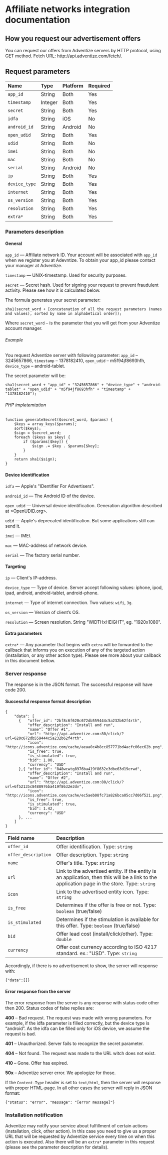 # Affiliate networks integration documentation

## How you request our advertisement offers

You can request our offers from Adventize servers by HTTP protocol, using GET method. Fetch URL: <http://api.adventize.com/fetch/>.

## Request parameters

 Name         |Type   |Platform|Required
:-------------|:------|:-------|:-------
 `app_id`     |String |Both    |Yes
 `timestamp`  |Integer|Both    |Yes 
 `secret`     |String |Both    |Yes
 `idfa`       |String |iOS     |No
 `android_id` |String |Android |No
 `open_udid`  |String |Both    |Yes
 `udid`       |String |Both    |No
 `imei`       |String |Both    |No
 `mac`        |String |Both    |No
 `serial`     |String |Android |No
 `ip`         |String |Both    |Yes
 `device_type`|String |Both    |Yes
 `internet`   |String |Both    |Yes
 `os_version` |String |Both    |Yes
 `resolution` |String |Both    |Yes
 `extra*`     |String |Both    |Yes

### Parameters description

#### General

`app_id` — Affiliate network ID. Your account will be associated with `app_id` when we register you at Adevntize. To obtain your app_id please contact your manager at Adventize.

`timestamp` — UNIX-timestamp. Used for security purposes.

`secret` — Secret hash. Used for signing your request to prevent fraudulent activity. Please see how it is calculated below.

The formula generates your secret parameter:

    sha1(secret_word + [concatenation of all the request parameters (names and values), sorted by name in alphabetical order]);

Where `secret_word` – is the parameter that you will get from your Adventize account manager.

###### Example

You request Adventize server with following parameter: `app_id` – 3245657866, `timestamp` – 1378182410, `open_udid` – m5f94jf8693hfh, `device_type` – android-tablet.

The secret parameter will be:

    sha1(secret_word + "app_id" + "3245657866" + "device_type" + "android-tablet" + "open_udid" + "m5f94jf8693hfh" + "timestamp" + "1378182410");
    
###### PHP impletemtation

    function generateSecret($secret_word, $params) {
        $keys = array_keys($params);
        sort($keys);
        $sign = $secret_word;
        foreach ($keys as $key) {
            if ($params[$key]) {
                $sign .= $key . $params[$key];
            }
        }
        return sha1($sign);
    }

#### Device identification

`idfa` — Apple's "IDentifier For Advertisers".

`android_id` — The Android ID of the device.

`open_udid` — Universal device identification. Generation algorithm described at <OpenUDID.org>.

`udid` — Apple's deprecated identification. But some applications still can send it.

`imei` — IMEI.

`mac` — MAC-address of network device.

`serial` — The factory serial number.

#### Targeting

`ip` — Client's IP-address.

`device_type` — Type of device. Server accept following values: iphone, ipod, ipad, android, android-tablet, android-phone.

`internet` — Type of internet connection. Two values: `wifi`, `3g`.

`os_version` — Version of client’s OS.

`resolution` — Screen resolution. String "WIDTHxHEIGHT", eg. "1920x1080".

#### Extra parameters

`extra*` — Any parameter that begins with `extra` will be forwarded to the callback that informs you on execution of any of the targeted action (installation, or any other action type). Please see more about your callback in this document bellow.

### Server response

The response is in the JSON format. The successful response will have code 200.

#### Successful response format description

    {
        "data": [
          {   "offer_id": "2bf8c6f620c672db559444c5a232b62f4rth",
              "offer_description": "Install and run",
              "name": "Offer #1",
              "url": "http://api.adventize.com:80/click/?url=620c672db559444c5a232b62f4rth",
              "icon": "http://icons.adventize.com/cache/aeaa0c4b8cc857771bd4acfc06ec62b.png",
              "is_free": true,
              "is_stimulated": true,
              "bid": 1.00,
              "currency": "USD"
          },{ "offer_id": "848wcwtg8976ba419f8632e3dbe63d19erwd",
              "offer_description": "Install and run",
              "name": "Offer #2",
              "url": "http://api.adventize.com:80/click/?url=6f52135c8488976ba419f8632e3dv",
              "icon": "http://icons.adventize.com/cache/ec5aeb08fc71a826bca05cc7d06f521.png",
              "is_free": true,
              "is_stimulated": true,
              "bid": 1.42,
              "currency": "USD"
          }, ...
        ]
    }

Field name         |Description
:------------------|:----------
`offer_id`         |Offer identification. Type: `string`
`offer_description`|Offer description. Type: `string`
`name`             |Offer's title. Type: `string`
`url`              |Link to the advertised entity. If the entity is an application, then this will be a link to the application page in the store. Type: `string`
`icon`             |Link to the advertised entity icon. Type: `string`
`is_free`          |Determines if the offer is free or not. Type: `boolean` (true/false)
`is_stimulated`    |Determines if the stimulation is available for this offer. Type: `boolean` (true/false)
`bid`              |Offer lead cost (install/click/other). Type: `double`
`currency`         |Offer cost currency according to ISO 4217 standard. ex.: "USD". Type: `string`

Accordingly, if there is no advertisement to show, the server will response with:

    {"data":[]}
    
#### Error response from the server

The error response from the server is any response with status code other then 200. Status codes of false replies are:

**400** – Bad request. The request was made with wrong parameters. For example, if the idfa parameter is filled correctly, but the device type is “android”. As the idfa can be filled only for iOS device, we assume the request is bad.

**401** – Unauthorized. Server fails to recognize the secret parameter. 

**404** – Not found. The request was made to the URL witch does not exist. 

**410** – Gone. Offer has expired.

**50x** – Adventize server error. We apologize for those.

If the `Content-Type` header is set to `text/html`, then the server will response with proper HTML-page. In all other cases the server will reply in JSON format:

    {"status": "error", "message": "[error message]"}
    
    
### Installation notification

Adventize may notify your service about fulfillment of certain actions (installation, click, other action). In this case you need to give us a proper URL that will be requested by Adventize service every time on when this action is executed. Also there will be an `extra*` parameter in this request (please see the parameter description for details).
